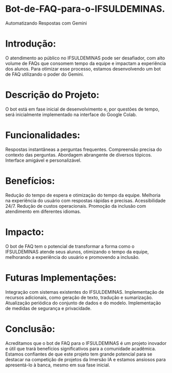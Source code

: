 # Bot-de-FAQ-para-o-IFSULDEMINAS.

Automatizando Respostas com Gemini

# Introdução:

O atendimento ao público no IFSULDEMINAS pode ser desafiador, com alto volume de FAQs que consomem tempo da equipe e impactam a experiência dos alunos. Para otimizar esse processo, estamos desenvolvendo um bot de FAQ utilizando o poder do Gemini.

# Descrição do Projeto:

O bot está em fase inicial de desenvolvimento e, por questões de tempo, será inicialmente implementado na interface do Google Colab.

# Funcionalidades:

Respostas instantâneas a perguntas frequentes.
Compreensão precisa do contexto das perguntas.
Abordagem abrangente de diversos tópicos.
Interface amigável e personalizável.

# Benefícios:

Redução do tempo de espera e otimização do tempo da equipe.
Melhoria na experiência do usuário com respostas rápidas e precisas.
Acessibilidade 24/7.
Redução de custos operacionais.
Promoção da inclusão com atendimento em diferentes idiomas.

# Impacto:

O bot de FAQ tem o potencial de transformar a forma como o IFSULDEMINAS atende seus alunos, otimizando o tempo da equipe, melhorando a experiência do usuário e promovendo a inclusão.

# Futuras Implementações:

Integração com sistemas existentes do IFSULDEMINAS.
Implementação de recursos adicionais, como geração de texto, tradução e sumarização.
Atualização periódica do conjunto de dados e do modelo.
Implementação de medidas de segurança e privacidade.

# Conclusão:

Acreditamos que o bot de FAQ para o IFSULDEMINAS é um projeto inovador e útil que trará benefícios significativos para a comunidade acadêmica. Estamos confiantes de que este projeto tem grande potencial para se destacar na competição de projetos da Imersão IA e estamos ansiosos para apresentá-lo à banca, mesmo em sua fase inicial.
